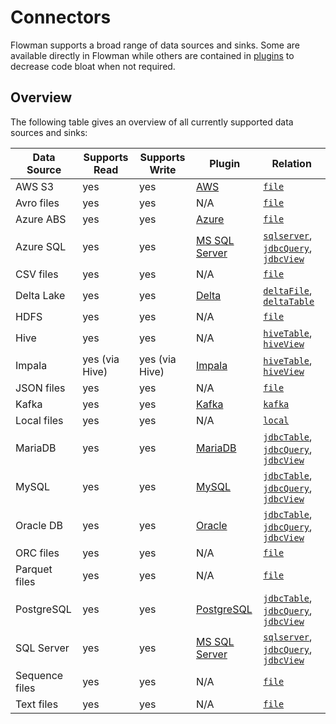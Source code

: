 # Connectors

Flowman supports a broad range of data sources and sinks. Some are available directly in Flowman while others are
contained in [plugins](../plugins/index.md) to decrease code bloat when not required.

## Overview

The following table gives an overview of all currently supported data sources and sinks:

| Data Source    | Supports Read  | Supports Write | Plugin                                       | Relation                                                                                                                                     |
|----------------|----------------|----------------|----------------------------------------------|----------------------------------------------------------------------------------------------------------------------------------------------|
| AWS S3         | yes            | yes            | [AWS](../plugins/aws.html)                   | [`file`](../spec/relation/file.html)                                                                                                         |
| Avro files     | yes            | yes            | N/A                                          | [`file`](../spec/relation/file.html)                                                                                                         |
| Azure ABS      | yes            | yes            | [Azure](../plugins/azure.html)               | [`file`](../spec/relation/file.html)                                                                                                         |
| Azure SQL      | yes            | yes            | [MS SQL Server](../plugins/mssqlserver.html) | [`sqlserver`](../spec/relation/sqlserver.html), [`jdbcQuery`](../spec/relation/jdbcQuery.html), [`jdbcView`](../spec/relation/jdbcView.html) |
| CSV files      | yes            | yes            | N/A                                          | [`file`](../spec/relation/file.html)                                                                                                         |
| Delta Lake     | yes            | yes            | [Delta](../plugins/delta.html)               | [`deltaFile`](../spec/relation/deltaFile.html), [`deltaTable`](../spec/relation/deltaTable.html)                                             |
| HDFS           | yes            | yes            | N/A                                          | [`file`](../spec/relation/file.html)                                                                                                         |
| Hive           | yes            | yes            | N/A                                          | [`hiveTable`](../spec/relation/hiveTable.html), [`hiveView`](../spec/relation/hiveView.html)                                                 |
| Impala         | yes (via Hive) | yes (via Hive) | [Impala](../plugins/impala.html)             | [`hiveTable`](../spec/relation/hiveTable.html), [`hiveView`](../spec/relation/hiveView.html)                                                 |
| JSON files     | yes            | yes            | N/A                                          | [`file`](../spec/relation/file.html)                                                                                                         |
| Kafka          | yes            | yes            | [Kafka](../plugins/kafka.html)               | [`kafka`](../spec/relation/kafka.html)                                                                                                       |
| Local files    | yes            | yes            | N/A                                          | [`local`](../spec/relation/local.html)                                                                                                       |
| MariaDB        | yes            | yes            | [MariaDB](../plugins/mariadb.html)           | [`jdbcTable`](../spec/relation/jdbcTable.html), [`jdbcQuery`](../spec/relation/jdbcQuery.html), [`jdbcView`](../spec/relation/jdbcView.html) |
| MySQL          | yes            | yes            | [MySQL](../plugins/mysql.html)               | [`jdbcTable`](../spec/relation/jdbcTable.html), [`jdbcQuery`](../spec/relation/jdbcQuery.html), [`jdbcView`](../spec/relation/jdbcView.html) |
| Oracle DB      | yes            | yes            | [Oracle](../plugins/oracle.html)             | [`jdbcTable`](../spec/relation/jdbcTable.html), [`jdbcQuery`](../spec/relation/jdbcQuery.html), [`jdbcView`](../spec/relation/jdbcView.html) |
| ORC files      | yes            | yes            | N/A                                          | [`file`](../spec/relation/file.html)                                                                                                         |
| Parquet files  | yes            | yes            | N/A                                          | [`file`](../spec/relation/file.html)                                                                                                         |
| PostgreSQL     | yes            | yes            | [PostgreSQL](../plugins/postgresql.html)     | [`jdbcTable`](../spec/relation/jdbcTable.html), [`jdbcQuery`](../spec/relation/jdbcQuery.html), [`jdbcView`](../spec/relation/jdbcView.html) |
| SQL Server     | yes            | yes            | [MS SQL Server](../plugins/mssqlserver.html) | [`sqlserver`](../spec/relation/sqlserver.html), [`jdbcQuery`](../spec/relation/jdbcQuery.html), [`jdbcView`](../spec/relation/jdbcView.html) |
| Sequence files | yes            | yes            | N/A                                          | [`file`](../spec/relation/file.html)                                                                                                         |
| Text files     | yes            | yes            | N/A                                          | [`file`](../spec/relation/file.html)                                                                                                         |
